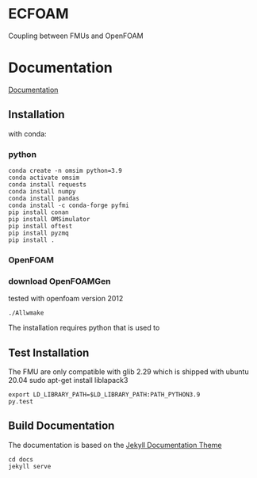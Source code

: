 # ECFOAM

Coupling between FMUs and OpenFOAM

# Documentation

[Documentation](https://DLR-RY.github.io/ECI4FOAM/)

## Installation

with conda:
### python

```
conda create -n omsim python=3.9
conda activate omsim
conda install requests
conda install numpy
conda install pandas
conda install -c conda-forge pyfmi 
pip install conan
pip install OMSimulator
pip install oftest
pip install pyzmq
pip install .
```

### OpenFOAM


### download OpenFOAMGen



tested with openfoam version 2012

```
./Allwmake
```

The installation requires python that is used to 




## Test Installation

The FMU are only compatible with glib 2.29 which is shipped with ubuntu 20.04
sudo apt-get install liblapack3
```
export LD_LIBRARY_PATH=$LD_LIBRARY_PATH:PATH_PYTHON3.9
py.test
```


## Build Documentation

The documentation is based on the [Jekyll Documentation Theme](https://idratherbewriting.com/documentation-theme-jekyll/)

```
cd docs
jekyll serve
```